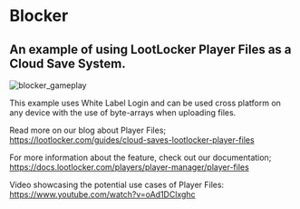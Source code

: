 # Blocker
## An example of using LootLocker Player Files as a Cloud Save System.
![blocker_gameplay](https://github.com/LootLocker/blocker/assets/97440747/279191f9-77a1-406f-be6f-8d5c17e09c18)

This example uses White Label Login and can be used cross platform on any device with the use of byte-arrays when uploading files.

Read more on our blog about Player Files;
https://lootlocker.com/guides/cloud-saves-lootlocker-player-files

For more information about the feature, check out our documentation;
https://docs.lootlocker.com/players/player-manager/player-files

Video showcasing the potential use cases of Player Files:
https://www.youtube.com/watch?v=oAd1DClxghc
